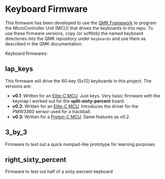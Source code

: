 # Keyboard Firmware

This firmware has been developed to use the [QMK Framework](https://docs.qmk.fm/#/) to program the MicroController Unit (MCU) that drives the keyboards in this repo. To use these firmware versions, copy (or softlink) the named keyboard directories into the QMK repository under `keyboards` and use them as described in the QMK documentation.

Keyboard firmwares:

## lap_keys
This firmware will drive the 60-key (5x12) keyboards in this project. The versions are:
- **v0.1**:
  Written for an [Elite-C MCU](https://keeb.io/products/elite-c-low-profile-version-usb-c-pro-micro-replacement-atmega32u4). Just keys. Very basic firmware with the keymap I worked out for the **split-sixty-percent** board.
- **v0.2**:
  Written for an [Elite-C MCU](https://keeb.io/products/elite-c-low-profile-version-usb-c-pro-micro-replacement-atmega32u4). Introduces the driver for the PMW3360 sensor used for a trackball.
- **v0.3**:
  Written for a [Proton-C MCU](https://qmk.fm/proton-c/). Same features as v0.2.

## 3_by_3
Firmware to test out a quick numpad-like prototype for learning purposes

## right_sixty_percent
Firmware to test out half of a sixty-percent keyboard
